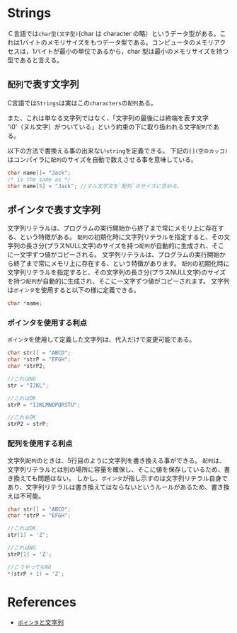 # Strings
Ｃ言語では`char型(文字型)`(char は character の略）というデータ型がある。これは1バイトのメモリサイズをもつデータ型である。コンピュータのメモリアクセスは，1バイトが最小の単位であるから，char 型は最小のメモリサイズを持つ型であると言える。

## `配列`で表す文字列  
C言語では`Strings`は実はこの`characters`の`配列`ある。

また、これは単なる文字列ではなく、「文字列の最後には終端を表す文字 '\0'（ヌル文字）がついている」という約束の下に取り扱われる文字`配列`である。

以下の方法で書換える事の出来ない`string`を定義できる。
下記の`[](空のカッコ)`はコンパイラに`配列`のサイズを自動で数えさせる事を意味している。

```c
char name[]= "Jack";
/* is the same as */
char name[5] = "Jack"; //ヌル文字文を`配列`のサイズに含める。
```

## ポインタで表す文字列
文字列リテラルは、プログラムの実行開始から終了まで常にメモリ上に存在する、という特徴がある。
`配列`の初期化時に文字列リテラルを指定すると、その文字列の長さ分(プラスNULL文字)のサイズを持つ`配列`が自動的に生成され、そこに一文字ずつ値がコピーされる。
文字列リテラルは、プログラムの実行開始から終了まで常にメモリ上に存在する、という特徴があります。
`配列`の初期化時に文字列リテラルを指定すると、その文字列の長さ分(プラスNULL文字)のサイズを持つ`配列`が自動的に生成され、そこに一文字ずつ値がコピーされます。
文字列は`ポインタ`を使用すると以下の様に定義できる。

```c
char *name;
```

### ポインタを使用する利点
`ポインタ`を使用して定義した文字列は、代入だけで変更可能である。

```c
char str[] = "ABCD";
char *strP = "EFGH";
char *strP2;

//これはNG
str = "IJKL";

//これはOK
strP = "IJKLMNOPQRSTU";

//これもOK
strP2 = strP;
```


### 配列を使用する利点

文字列`配列`のときは、5行目のように文字列を書き換える事ができる。
`配列`は、文字列リテラルとは別の場所に容量を確保し、そこに値を保存しているため、書き換えても問題はない。
しかし、`ポインタ`が指し示すのは文字列リテラル自身であり、文字列リテラルは書き換えてはならないというルールがあるため、書き換えは不可能。


```c
char str[] = "ABCD";
char *strP = "EFGH";

//これはOK
str[1] = 'Z';

//これはNG
strP[1] = 'Z';

//こうやってもNG
*(strP + 1) = 'Z';
```

# References
- [`ポインタ`と文字列](https://programming.pc-note.net/c/pointer4.html)
